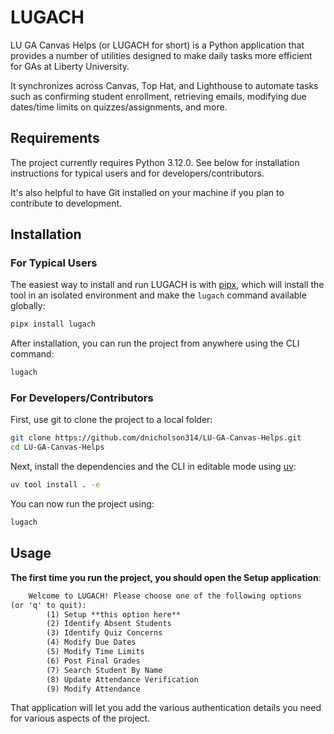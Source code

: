 # LUGACH

LU GA Canvas Helps (or LUGACH for short) is a Python application that provides
a number of utilities designed to make daily tasks more efficient for GAs at
Liberty University.

It synchronizes across Canvas, Top Hat, and Lighthouse to automate tasks such
as confirming student enrollment, retrieving emails, modifying due dates/time
limits on quizzes/assignments, and more.

## Requirements

The project currently requires Python 3.12.0. See below for installation
instructions for typical users and for developers/contributors.

It's also helpful to have Git installed on your machine if you plan to
contribute to development.

## Installation

### For Typical Users

The easiest way to install and run LUGACH is with
[pipx](https://pypa.github.io/pipx/), which will install the tool in an
isolated environment and make the `lugach` command available globally:

```bash
pipx install lugach
```

After installation, you can run the project from anywhere using the CLI
command:

```bash
lugach
```

### For Developers/Contributors

First, use git to clone the project to a local folder:

```bash
git clone https://github.com/dnicholson314/LU-GA-Canvas-Helps.git
cd LU-GA-Canvas-Helps
```

Next, install the dependencies and the CLI in editable mode using
[uv](https://github.com/astral-sh/uv):

```bash
uv tool install . -e
```

You can now run the project using:

```bash
lugach
```

## Usage

**The first time you run the project, you should open the Setup application**:

```txt
    Welcome to LUGACH! Please choose one of the following options
(or 'q' to quit): 
        (1) Setup **this option here**
        (2) Identify Absent Students
        (3) Identify Quiz Concerns
        (4) Modify Due Dates
        (5) Modify Time Limits
        (6) Post Final Grades
        (7) Search Student By Name
        (8) Update Attendance Verification
        (9) Modify Attendance
```

That application will let you add the various authentication details you need
for various aspects of the project.
